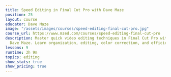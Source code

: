 ```yaml
---
title: Speed Editing in Final Cut Pro with Dave Maze
position: 25
layout: course
educator: Dave Maze
image: "/assets/images/courses/speed-editing-final-cut-pro.jpg"
course_url: https://www.mzed.com/courses/speed-editing-final-cut-pro
description: Master quick video editing techniques in Final Cut Pro with YouTube expert
  Dave Maze. Learn organization, editing, color correction, and efficient workflows.
lessons: 9
runtime: 3h 9m
topics: editing
show_stats: true
show_pricing: true
---
```


